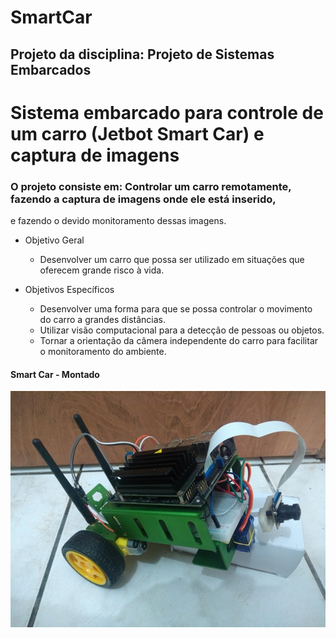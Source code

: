 # SmartCar

## Projeto da disciplina: Projeto de Sistemas Embarcados
# Sistema embarcado para controle de um carro (Jetbot Smart Car) e captura de imagens

### O projeto consiste em: Controlar um carro remotamente, fazendo a captura de imagens onde ele está inserido,
e fazendo o devido monitoramento dessas imagens.

- Objetivo Geral
  - Desenvolver um carro que possa ser utilizado em situações que oferecem grande risco à vida.

- Objetivos Específicos
  - Desenvolver uma forma para que se possa controlar o movimento do carro a grandes distâncias.
  - Utilizar visão computacional para a detecção de pessoas ou objetos.
  - Tornar a orientação da câmera independente do carro para facilitar o monitoramento do ambiente.

#### Smart Car - Montado

![Smart Car - Final](https://github.com/JBrunoCCruz/SmartCar/blob/a5cd054d012cc1ce1764955af6675d52e5699afe/Smart%20Car.jpg)
